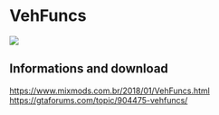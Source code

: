 # VehFuncs

[![](http://3.bp.blogspot.com/-cqYW0pPPH94/Wix4Myml8OI/AAAAAAAAQbs/pzLwy4XdIYopEmjPQ8q7VLp8ILtiK2MLQCK4BGAYYCw/s1600/gta-sa-mod-vehfuncs.png)](www.mixmods.com.br/2017/12/em-breve-vehfuncs.html)

## Informations and download
https://www.mixmods.com.br/2018/01/VehFuncs.html
https://gtaforums.com/topic/904475-vehfuncs/

